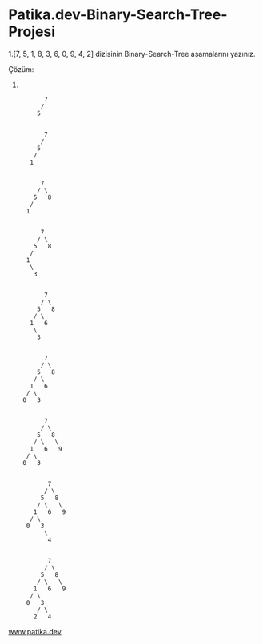 # Patika.dev-Binary-Search-Tree-Projesi

1.[7, 5, 1, 8, 3, 6, 0, 9, 4, 2] dizisinin Binary-Search-Tree aşamalarını yazınız.


Çözüm:

1.

              7
             /
            5
            
            
              7
             /
            5
           /
          1
         
        
             7
            / \
           5   8
          /
         1   
         
         
             7
            / \
           5   8
          /
         1
          \
           3
           
           
              7
             / \
            5   8
           / \
          1   6
           \
            3
            
            
              7
             / \
            5   8
           / \
          1   6
         / \
        0   3
        
        
              7
             / \
            5   8
           / \   \
          1   6   9
         / \
        0   3
        
        
               7
              / \
             5   8
            / \   \
           1   6   9
          / \
         0   3
              \
               4


               7
              / \
             5   8
            / \   \
           1   6   9
          / \
         0   3
            / \
           2   4
           
           
 www.patika.dev
